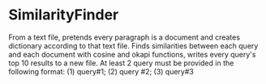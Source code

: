 # SimilarityFinder
  From a text file, pretends every paragraph is a document and creates dictionary according to that text file. Finds similarities between each query and each document with cosine and okapi functions, writes every query's top 10 results to a new file. At least 2 query must be provided in the following format:
(1) query#1; (2) query #2; (3) query#3
